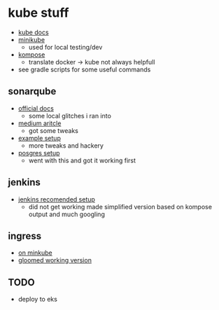 # kube stuff
- [kube docs](https://kubernetes.io/docs/home/)
- [minikube](https://minikube.sigs.k8s.io/docs/)
    - used for local testing/dev
- [kompose](https://kubernetes.io/docs/tasks/configure-pod-container/translate-compose-kubernetes/) 
    - translate docker -> kube not always helpfull
- see gradle scripts for some useful commands

## sonarqube
- [official docs](https://docs.sonarsource.com/sonarqube/latest/setup-and-upgrade/deploy-on-kubernetes/deploy-sonarqube-on-kubernetes/?gads_campaign=SQ-Hroi-PMax&gads_ad_group=Global&gads_keyword=&gclid=EAIaIQobChMIj7njhtaugQMVLofCCB1hZgc_EAAYAiAAEgLCnfD_BwE)
    - some local glitches i ran into
- [medium aritcle](https://medium.com/codex/easy-deploy-sonarqube-on-kubernetes-with-yaml-configuration-27f5adc8de90)
    - got some tweaks
- [example setup](https://github.com/doctor500/sonarqube-on-kubernetes)
    - more tweaks and hackery
- [posgres setup](https://adamtheautomator.com/postgres-to-kubernetes/)
    - went with this and got it working first

## jenkins
- [jenkins recomended setup](https://www.jenkins.io/doc/book/installing/kubernetes/)
    - did not get working made simplified version based on kompose output and much googling

## ingress
- [on minkube](https://kubernetes.io/docs/tasks/access-application-cluster/ingress-minikube/)
- [gloomed working version](https://stackoverflow.com/questions/51751462/nginx-ingress-jenkins-path-rewrite-configuration-not-working)

## TODO
- deploy to eks